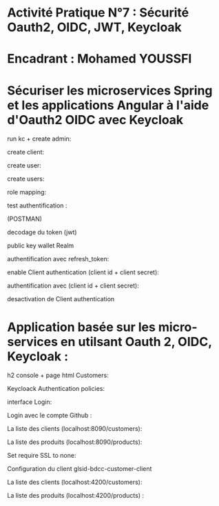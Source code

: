 # Activité Pratique N°7 : Sécurité Oauth2, OIDC, JWT, Keycloak
# Encadrant : Mohamed YOUSSFI


# Sécuriser les microservices Spring et les applications Angular à l'aide d'Oauth2 OIDC avec Keycloak


run kc + create admin:



create client:



create user:




create users:




role mapping:




test authentification :

(POSTMAN)




decodage du token (jwt)





public key wallet Realm



authentification avec refresh_token:





enable Client authentication (client id + client secret):






authentification avec (client id + client secret):




desactivation de Client authentication








# Application basée sur les micro-services en utilsant Oauth 2, OIDC, Keycloak :



h2 console + page html Customers:



Keycloack Authentication policies:




interface Login:




Login avec le compte Github :




La liste des clients (localhost:8090/customers):





La liste des produits (localhost:8090/products):




Set require SSL to none:



Configuration du client glsid-bdcc-customer-client




La liste des clients (localhost:4200/customers):





La liste des produits (localhost:4200/products) :




